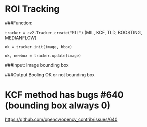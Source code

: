 # ROI Tracking

###Function:

```tracker = cv2.Tracker_create("MIL")``` (MIL, KCF, TLD, BOOSTING, MEDIANFLOW)


```ok = tracker.init(image, bbox)```


```ok, newbox = tracker.update(image)```

###Input:
Image
bounding box

###Output
Booling OK or not
bounding box

# KCF method has bugs #640 (bounding box always 0)

https://github.com/opencv/opencv_contrib/issues/640

